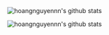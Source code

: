 <div>
  <img
    src="https://github-readme-stats.vercel.app/api/top-langs/?username=hoangnguyennn&theme=material-palenight&layout=compact"
    alt="hoangnguyennn's github stats"
  />

  <br />

  <img
    src="https://github-readme-stats.vercel.app/api?username=hoangnguyennn&theme=material-palenight"
    alt="hoangnguyennn's github stats"
  />
</div>
